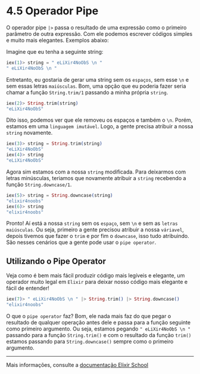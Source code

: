 # 4.5 Operador Pipe

O operador pipe `|>` passa o resultado de uma expressão como o primeiro parâmetro de outra expressão. Com ele podemos escrever códigos simples e muito mais elegantes. Exemplos abaixo:

Imagine que eu tenha a seguinte string:

```elixir
iex(1)> string = " eLiXir4NoObS \n "
" eLiXir4NoObS \n "
```
Entretanto, eu gostaria de gerar uma string sem os `espaços`, sem esse `\n` e sem essas letras `maiúsculas`. Bom, uma opção que eu poderia fazer seria chamar a função `String.trim/1` passando a minha própria `string`.

```elixir
iex(2)> String.trim(string)
"eLiXir4NoObS"
```
Dito isso, podemos ver que ele removeu os espaços e também o `\n`. Porém, estamos em uma `linguagem imutável`. Logo, a gente precisa atribuir a nossa `string` novamente.

```elixir
iex(3)> string = String.trim(string)
"eLiXir4NoObS"
iex(4)> string
"eLiXir4NoObS"
```

Agora sim estamos com a nossa ``string`` modificada. Para deixarmos com letras minúsculas, teriamos que novamente atribuir a ``string`` recebendo a função ``String.downcase/1``.

```elixir
iex(5)> string = String.downcase(string)
"elixir4noobs"
iex(6)> string
"elixir4noobs"
```
Pronto! Aí está a nossa ``string`` sem os ``espaço``, sem ``\n`` e sem as ``letras maiúsculas``. Ou seja, primeiro a gente precisou atribuir a nossa ``váriavel``, depois tivemos que fazer o ``trim`` e por fim o ``downcase``, isso tudo atribuindo. São nesses cenários que a gente pode usar o ``pipe operator``.

## Utilizando o Pipe Operator

Veja como é bem mais fácil produzir código mais legíveis e elegante, um operador muito legal em ``Elixir`` para deixar nosso código mais elegante e fácil de entender!

```elixir
iex(7)> " eLiXir4NoObS \n " |> String.trim() |> String.downcase()
"elixir4noobs"
```

O que o ``pipe operator`` faz? Bom, ele nada mais faz do que pegar o resultado de qualquer operação antes dele e passa para a função seguinte como primeiro argumento. Ou seja, estamos pegando ``" eLiXir4NoObS \n "`` passando para a função ``String.trim()`` e com o resultado da função ``trim()`` estamos passando para ``String.downcase()`` sempre como o primeiro argumento.

---

Mais informações, consulte a [documentação Elixir School](https://elixirschool.com/pt/lessons/basics/pipe_operator)